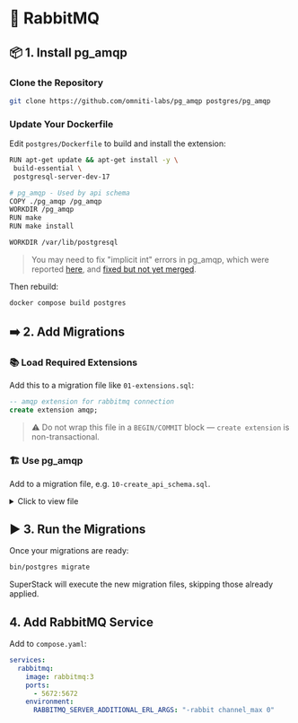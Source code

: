 # 🐰 RabbitMQ

## 📦 1. Install pg_amqp

### Clone the Repository

```sh
git clone https://github.com/omniti-labs/pg_amqp postgres/pg_amqp
```

### Update Your Dockerfile

Edit `postgres/Dockerfile` to build and install the extension:

```sh
RUN apt-get update && apt-get install -y \
 build-essential \
 postgresql-server-dev-17

# pg_amqp - Used by api schema
COPY ./pg_amqp /pg_amqp
WORKDIR /pg_amqp
RUN make
RUN make install

WORKDIR /var/lib/postgresql
```

> You may need to fix "implicit int" errors in pg_amqp, which were reported
> [here](https://github.com/omniti-labs/pg_amqp/issues/41), and [fixed but not
> yet merged](https://github.com/omniti-labs/pg_amqp/pull/43).

Then rebuild:

```sh
docker compose build postgres
```

## ➡️ 2. Add Migrations

### 📚 Load Required Extensions

Add this to a migration file like `01-extensions.sql`:

```sql
-- amqp extension for rabbitmq connection
create extension amqp;
```

> ⚠️ Do not wrap this file in a `BEGIN/COMMIT` block — `create extension` is
> non-transactional.

### 🏗 Use pg_amqp

Add to a migration file, e.g. `10-create_api_schema.sql`.

<details>
<summary>Click to view file</summary>

```sql
-- 10-create_api_schema.sql
begin;

create table api.task (
  id serial primary key,
  name text not null
);

create function api.task_updated() returns void
language plpgsql as $$
begin
  perform amqp.publish(1, 'amq.topic', 'tasks', json_build_object('event', 'task_updated', 'command', command)::text);
end;
$$;

create trigger task_updated
before update on api.task
for each row execute procedure api.task_updated();

commit;
```

</details>

## ▶️ 3. Run the Migrations

Once your migrations are ready:

```sh
bin/postgres migrate
```

SuperStack will execute the new migration files, skipping those already
applied.

## 4. Add RabbitMQ Service

Add to `compose.yaml`:

```yaml
services:
  rabbitmq:
    image: rabbitmq:3
    ports:
      - 5672:5672
    environment:
      RABBITMQ_SERVER_ADDITIONAL_ERL_ARGS: "-rabbit channel_max 0"
```
